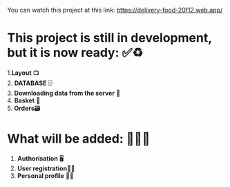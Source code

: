  You can watch this project at this link: https://delivery-food-20f12.web.app/
<br>
# This project is still in development, but it is now ready:  ✅♻️
1.**Layout** 📺 
<br>
2. **DATABASE** 🗄
<br>
3. **Downloading data from the server** 📲
<br>
4. **Basket** 🛒
<br>
5. **Orders**🗃
<br>
# What will be added: 🧑🏼‍💻
1. **Authorisation** 🖥
2. **User registration**👱🏼 
3. **Personal profile** 👱🏼 

